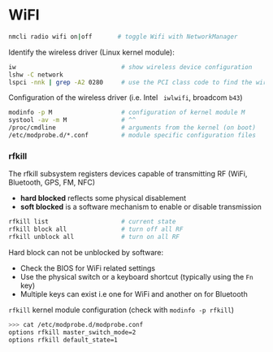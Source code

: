# WiFI

```bash
nmcli radio wifi on|off       # toggle Wifi with NetworkManager
```

Identify the wireless driver (Linux kernel module):

```bash
iw                             # show wireless device configuration
lshw -C network                
lspci -nnk | grep -A2 0280     # use the PCI class code to find the wireless device
```

Configuration of the wireless driver (i.e. Intel ` iwlwifi`, broadcom `b43`)

```bash
modinfo -p M                   # configuration of kernel module M 
systool -av -m M               # ^^
/proc/cmdline                  # arguments from the kernel (on boot)
/etc/modprobe.d/*.conf         # module specific configuration files
```

### rfkill

The rfkill subsystem registers devices capable of transmitting RF (WiFi, Bluetooth, GPS, FM, NFC)

* **hard blocked** reflects some physical disablement
* **soft blocked** is a software mechanism to enable or disable transmission

```bash
rfkill list                    # current state
rfkill block all               # turn off all RF
rfkill unblock all             # turn on all RF
```

Hard block can not be unblocked by software:

* Check the BIOS for WiFi related settings
* Use the physical switch or a keyboard shortcut (typically using the `Fn` key)
* Multiple keys can exist i.e one for WiFi and another on for Bluetooth

`rfkill` kernel module configuration (check with `modinfo -p rfkill`)

```bash
>>> cat /etc/modprobe.d/modprobe.conf
options rfkill master_switch_mode=2
options rfkill default_state=1
```

